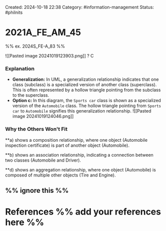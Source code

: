 Created: 2024-10-18 22:38
Category: #information-management 
Status: #philnits



# 2021A_FE_AM_45

%% ex. 2024S_FE-A_83 %%

![[Pasted image 20241019123903.png]]
? 
C
### Explanation

- **Generalization:** In UML, a generalization relationship indicates that one class (subclass) is a specialized version of another class (superclass). This is often represented by a hollow triangle pointing from the subclass to the superclass.
- **Option c:** In this diagram, the `Sports car` class is shown as a specialized version of the `Automobile` class. The hollow triangle pointing from `Sports car` to `Automobile` signifies this generalization relationship.
![[Pasted image 20241019124046.png]]
### Why the Others Won't Fit

**a) shows a composition relationship, where one object (Automobile inspection certificate) is part of another object (Automobile).

**b) shows an association relationship, indicating a connection between two classes (Automobile and Driver).

**d) shows an aggregation relationship, where one object (Automobile) is composed of multiple other objects (Tire and Engine).





%% ignore this %%
---









# References %% add your references here %%

